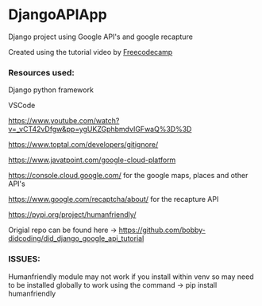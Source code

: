 # DjangoAPIApp
Django project using Google API's and google recapture


Created using the tutorial video by <a href="https://www.youtube.com/watch?v=_vCT42vDfgw&pp=ygUKZGphbmdvIGFwaQ%3D%3D">Freecodecamp</a>

<h3>Resources used:</h3>

Django python framework

VSCode

https://www.youtube.com/watch?v=_vCT42vDfgw&pp=ygUKZGphbmdvIGFwaQ%3D%3D

https://www.toptal.com/developers/gitignore/

https://www.javatpoint.com/google-cloud-platform

https://console.cloud.google.com/ for the google maps, places and other API's

https://www.google.com/recaptcha/about/ for the recapture API

https://pypi.org/project/humanfriendly/

Origial repo can be found here -> https://github.com/bobby-didcoding/did_django_google_api_tutorial


<h3>ISSUES:</h3>

Humanfriendly module may not work if you install within venv so may need to be installed globally to work using the command -> pip install humanfriendly
